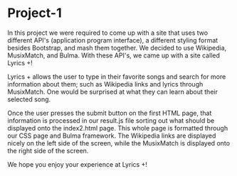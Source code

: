 # Project-1

In this project we were required to come up with a site that uses two different API's (application program interface), a different styling format besides Bootstrap, and mash them together. We decided to use Wikipedia, MusixMatch, and Bulma. With these API's, we came up with a site called Lyrics +! 

Lyrics + allows the user to type in their favorite songs and search for more information about them; such as Wikipedia links and lyrics through MusixMatch. One would be surprised at what they can learn about their selected song. 

Once the user presses the submit button on the first HTML page, that information is processed in our result.js file sorting out what should be displayed onto the index2.html page. This whole page is formatted through our CSS page and Bulma framework. The Wikipedia links are displayed nicely on the left side of the screen, while the MusixMatch is displayed onto the right side of the screen.

We hope you enjoy your experience at Lyrics +!